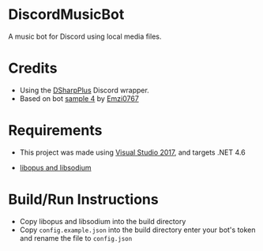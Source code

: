 # DiscordMusicBot
A music bot for Discord using local media files.

# Credits
* Using the [DSharpPlus](https://github.com/NaamloosDT/DSharpPlus) Discord wrapper.
* Based on bot [sample 4](https://github.com/Emzi0767/DSharpPlus-Example-Bot) by [Emzi0767](https://github.com/Emzi0767)

# Requirements
* This project was made using [Visual Studio 2017](https://www.visualstudio.com/thank-you-downloading-visual-studio/?sku=Community&rel=15), and targets .NET 4.6

* [libopus and libsodium](https://dsharpplus.emzi0767.com/natives/index.html)

# Build/Run Instructions
* Copy libopus and libsodium into the build directory
* Copy `config.example.json` into the build directory enter your bot's token and rename the file to `config.json`

